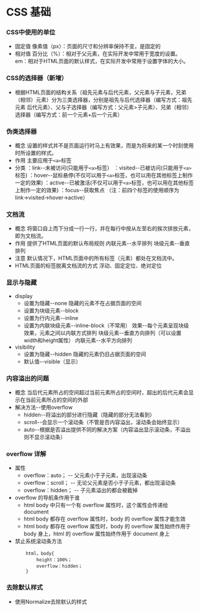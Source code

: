 # CSS 基础

### CSS中使用的单位
- 固定值
  像素值（px）：页面的尺寸和分辨率保持不变，是固定的
- 相对值
  百分比（%）：相对于父元素，在实际开发中常用于宽度的设置。
  em：相对于HTML页面的默认样式，在实际开发中常用于设置字体的大小。

### CSS的选择器（新增）
   
- 根据HTML页面的结构关系（祖先元素与后代元素，父元素与子元素，兄弟（相邻）元素）分为三类选择器，分别是祖先与后代选择器（编写方式：祖先元素  后代元素）、父与子选择器（编写方式：父元素>子元素）、兄弟（相邻）选择器（编写方式：前一个元素+后一个元素）

### 伪类选择器
- 概念
  设置的样式并不是页面运行时马上有效果，而是为将来的某一个时刻使用时所设置的样式。
- 作用
  主要应用于`<a>`标签
- 分类
  ：link--未被访问(只能用于`<a>`标签）
  ：visited--已被访问(只能用于`<a>`标签)
  ：hover--鼠标悬停(不仅可以用于`<a>`标签，也可以用在其他标签上制作一定的效果)
  ：active--已被激活(不仅可以用于`<a>`标签，也可以用在其他标签上制作一定的效果)
  ：focus--获取焦点
   （注：前四个标签的使用顺序为link→visited→hover→active）

### 文档流
- 概念
  将窗口自上而下分成一行一行，并在每行中按从左至右的挨次排放元素，即为文档流。
- 作用
  提供了HTML页面的默认布局规则
  内联元素--水平排列
  块级元素--垂直排列
- 注意
  默认情况下，HTML页面中的所有标签（元素）都处在文档流中。
- HTML页面的标签脱离文档流的方式
  浮动、固定定位、绝对定位

### 显示与隐藏
- display
	- 设置为隐藏--none
      隐藏的元素不在占据页面的空间
    - 设置为块级元素--block
    - 设置为行内元素--inline
    - 设置为内联块级元素--inline-block（不常用）
      效果--每个元素呈现块级效果，元素之间以内联方式排列
      块级元素--垂直方向排列（可以设置width和height属性）
      内联元素--水平方向排列
- visibility
    - 设置为隐藏--hidden
      隐藏的元素仍旧占据页面的空间
    - 默认值--visible（显示）

### 内容溢出的问题
- 概念
  当后代元素所占的空间超过当前元素所占的空间时，超出的后代元素会显示在当前元素所占的空间的外部
- 解决方法--使用overflow
	- hidden--将溢出的部分进行隐藏（隐藏的部分无法看到）
    - scroll--会显示一个滚动条（不管是否内容溢出，滚动条会始终显示）
    - auto--根据是否溢出提供不同的解决方案（内容溢出显示滚动条，不溢出则不显示滚动条）

### overflow 详解
- 属性
	- overflow：auto； -- 父元素小于子元素，出现滚动条
    - overflow：scroll； -- 无论父元素是否小于子元素，都出现滚动条
    - overflow：hidden； -- 子元素溢出的都会被截掉  
- overflow 的导航条作用于谁
    - html body 中只有一个有 overflow 属性时，这个属性会传递给 document 
    - html body 都存在 overflow 属性时，body 的 overflow 属性才能生效
    - html body 都存在 overflow 属性时，body 的 overflow 属性始终作用于 body 身上，html 的 overflow 属性始终作用于 document 身上                                                       
- 禁止系统滚动条方法
	```
		html，body{
        	height：100%；
            overflow：hidden；
        }
	```

### 去除默认样式
- 使用Normalize去除默认的样式